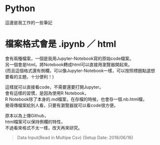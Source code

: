 # Python  

這邊是我工作的一些筆記  

# 檔案格式會是 .ipynb ／ html  
會有兩種檔案，一個是我用Jupyter-Notebook寫的原始code檔案。  
另一個會是html。將Notebook轉成html可以直接用瀏覽器開起來。  
(而且這個格式還有側欄，可以像Jupyter-Notebook一樣，可以按照標題點選想要看的主題，十分便利！)  

這樣就可以直接看code，不需要還要打開Jupyter。  
會有這樣的習慣，是因為使用R Notebook，  
R Notebook除了本身的.md檔案，在存檔的時候，也會存一個.nb.html檔，  
覺得傳檔案給別人看，只要有瀏覽器就可以看code很方便。  

原本以為上傳Github，  
html檔案可以保持側欄的特性，  
不過看來格式不太一樣，改天再來研究。  

> Data Input(Read in Multipe Csv)
(Setup Date: 2018/06/16)
